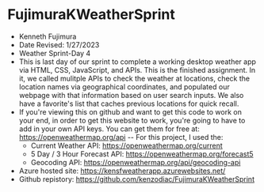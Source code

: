 # FujimuraKWeatherSprint

- Kenneth Fujimura
- Date Revised: 1/27/2023
- Weather Sprint-Day 4
- This is last day of our sprint to complete a working desktop weather app via HTML, CSS, JavaScript, and APIs. This is the finished assignment. In it, we called mulitple APIs to check the weather at locations, check the location names via geographical coordinates, and populated our webpage with that information based on user search inputs. We also have a favorite's list that caches previous locations for quick recall.
- If you're viewing this on github and want to get this code to work on your end, in order to get this website to work, you're going to have to add in your own API keys. You can get them for free at: https://openweathermap.org/api -- For this project, I used the:
    - Current Weather API: https://openweathermap.org/current
    - 5 Day / 3 Hour Forecast API: https://openweathermap.org/forecast5
    - Geocoding API: https://openweathermap.org/api/geocoding-api
- Azure hosted site: https://kensfweatherapp.azurewebsites.net/
- Github repistory: https://github.com/kenzodiac/FujimuraKWeatherSprint